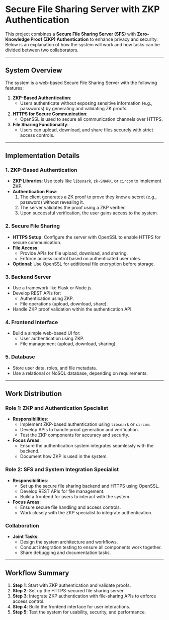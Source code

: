 # Secure File Sharing Server with ZKP Authentication

This project combines a **Secure File Sharing Server (SFS)** with **Zero-Knowledge Proof (ZKP) Authentication** to enhance privacy and security. Below is an explanation of how the system will work and how tasks can be divided between two collaborators.

---

## System Overview

The system is a web-based Secure File Sharing Server with the following features:
1. **ZKP-Based Authentication**:
   - Users authenticate without exposing sensitive information (e.g., passwords) by generating and validating ZK proofs.
2. **HTTPS for Secure Communication**:
   - OpenSSL is used to secure all communication channels over HTTPS.
3. **File Sharing Functionality**:
   - Users can upload, download, and share files securely with strict access controls.

---

## Implementation Details

### 1. ZKP-Based Authentication
- **ZKP Libraries**: Use tools like `libsnark`, `zk-SNARK`, or `circom` to implement ZKP.
- **Authentication Flow**:
  1. The client generates a ZK proof to prove they know a secret (e.g., password) without revealing it.
  2. The server validates the proof using a ZKP verifier.
  3. Upon successful verification, the user gains access to the system.

### 2. Secure File Sharing
- **HTTPS Setup**: Configure the server with OpenSSL to enable HTTPS for secure communication.
- **File Access**:
  - Provide APIs for file upload, download, and sharing.
  - Enforce access control based on authenticated user roles.
- **Optional**: Use OpenSSL for additional file encryption before storage.

### 3. Backend Server
- Use a framework like Flask or Node.js.
- Develop REST APIs for:
  - Authentication using ZKP.
  - File operations (upload, download, share).
- Handle ZKP proof validation within the authentication API.

### 4. Frontend Interface
- Build a simple web-based UI for:
  - User authentication using ZKP.
  - File management (upload, download, sharing).

### 5. Database
- Store user data, roles, and file metadata.
- Use a relational or NoSQL database, depending on requirements.

---

## Work Distribution

### Role 1: ZKP and Authentication Specialist
- **Responsibilities**:
  - Implement ZKP-based authentication using `libsnark` or `circom`.
  - Develop APIs to handle proof generation and verification.
  - Test the ZKP components for accuracy and security.
- **Focus Areas**:
  - Ensure the authentication system integrates seamlessly with the backend.
  - Document how ZKP is used in the system.

### Role 2: SFS and System Integration Specialist
- **Responsibilities**:
  - Set up the secure file sharing backend and HTTPS using OpenSSL.
  - Develop REST APIs for file management.
  - Build a frontend for users to interact with the system.
- **Focus Areas**:
  - Ensure secure file handling and access controls.
  - Work closely with the ZKP specialist to integrate authentication.

### Collaboration
- **Joint Tasks**:
  - Design the system architecture and workflows.
  - Conduct integration testing to ensure all components work together.
  - Share debugging and documentation tasks.

---

## Workflow Summary
1. **Step 1**: Start with ZKP authentication and validate proofs.
2. **Step 2**: Set up the HTTPS-secured file sharing server.
3. **Step 3**: Integrate ZKP authentication with file-sharing APIs to enforce access control.
4. **Step 4**: Build the frontend interface for user interactions.
5. **Step 5**: Test the system for usability, security, and performance.